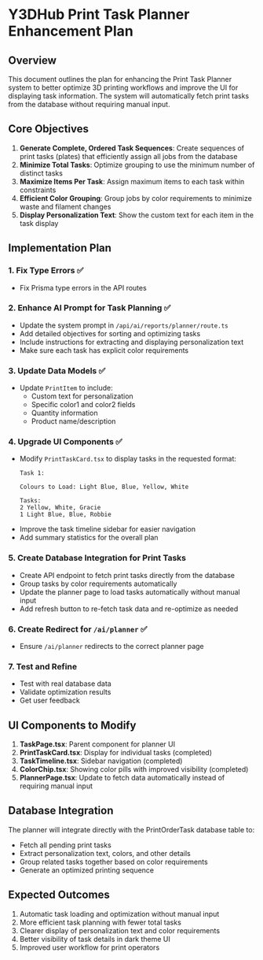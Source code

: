 # Y3DHub Print Task Planner Enhancement Plan

## Overview
This document outlines the plan for enhancing the Print Task Planner system to better optimize 3D printing workflows and improve the UI for displaying task information. The system will automatically fetch print tasks from the database without requiring manual input.

## Core Objectives

1. **Generate Complete, Ordered Task Sequences**: Create sequences of print tasks (plates) that efficiently assign all jobs from the database
2. **Minimize Total Tasks**: Optimize grouping to use the minimum number of distinct tasks
3. **Maximize Items Per Task**: Assign maximum items to each task within constraints
4. **Efficient Color Grouping**: Group jobs by color requirements to minimize waste and filament changes
5. **Display Personalization Text**: Show the custom text for each item in the task display

## Implementation Plan

### 1. Fix Type Errors ✅
- Fix Prisma type errors in the API routes

### 2. Enhance AI Prompt for Task Planning ✅
- Update the system prompt in `/api/ai/reports/planner/route.ts` 
- Add detailed objectives for sorting and optimizing tasks
- Include instructions for extracting and displaying personalization text
- Make sure each task has explicit color requirements

### 3. Update Data Models ✅
- Update `PrintItem` to include:
  - Custom text for personalization
  - Specific color1 and color2 fields
  - Quantity information
  - Product name/description

### 4. Upgrade UI Components ✅
- Modify `PrintTaskCard.tsx` to display tasks in the requested format:
  ```
  Task 1:
  
  Colours to Load: Light Blue, Blue, Yellow, White

  Tasks:
  2 Yellow, White, Gracie
  1 Light Blue, Blue, Robbie
  ```
- Improve the task timeline sidebar for easier navigation
- Add summary statistics for the overall plan

### 5. Create Database Integration for Print Tasks
- Create API endpoint to fetch print tasks directly from the database
- Group tasks by color requirements automatically
- Update the planner page to load tasks automatically without manual input
- Add refresh button to re-fetch task data and re-optimize as needed

### 6. Create Redirect for `/ai/planner` ✅
- Ensure `/ai/planner` redirects to the correct planner page

### 7. Test and Refine
- Test with real database data
- Validate optimization results
- Get user feedback

## UI Components to Modify

1. **TaskPage.tsx**: Parent component for planner UI
2. **PrintTaskCard.tsx**: Display for individual tasks (completed)
3. **TaskTimeline.tsx**: Sidebar navigation (completed)
4. **ColorChip.tsx**: Showing color pills with improved visibility (completed)
5. **PlannerPage.tsx**: Update to fetch data automatically instead of requiring manual input

## Database Integration

The planner will integrate directly with the PrintOrderTask database table to:
- Fetch all pending print tasks
- Extract personalization text, colors, and other details
- Group related tasks together based on color requirements
- Generate an optimized printing sequence

## Expected Outcomes

1. Automatic task loading and optimization without manual input
2. More efficient task planning with fewer total tasks
3. Clearer display of personalization text and color requirements
4. Better visibility of task details in dark theme UI
5. Improved user workflow for print operators
